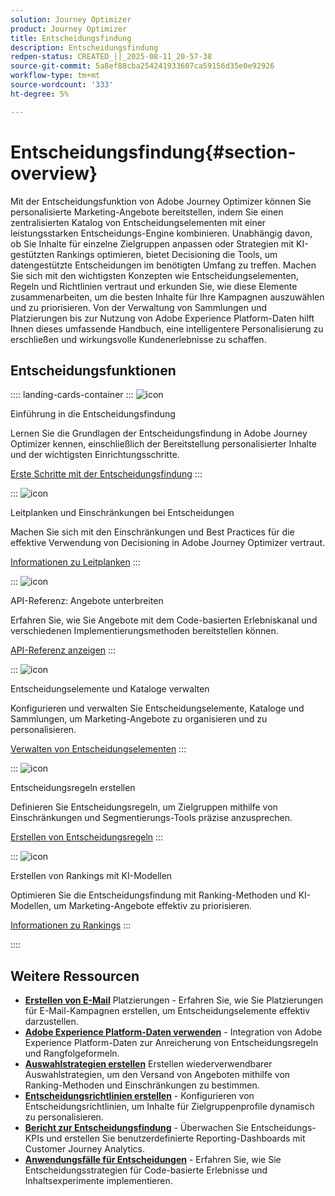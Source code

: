 ```yaml
---
solution: Journey Optimizer
product: Journey Optimizer
title: Entscheidungsfindung
description: Entscheidungsfindung
redpen-status: CREATED_||_2025-08-11_20-57-38
source-git-commit: 5a8ef88cba254241933607ca59156d35e0e92926
workflow-type: tm+mt
source-wordcount: '333'
ht-degree: 5%

---
```



# Entscheidungsfindung{#section-overview}

Mit der Entscheidungsfunktion von Adobe Journey Optimizer können Sie personalisierte Marketing-Angebote bereitstellen, indem Sie einen zentralisierten Katalog von Entscheidungselementen mit einer leistungsstarken Entscheidungs-Engine kombinieren. Unabhängig davon, ob Sie Inhalte für einzelne Zielgruppen anpassen oder Strategien mit KI-gestützten Rankings optimieren, bietet Decisioning die Tools, um datengestützte Entscheidungen im benötigten Umfang zu treffen. Machen Sie sich mit den wichtigsten Konzepten wie Entscheidungselementen, Regeln und Richtlinien vertraut und erkunden Sie, wie diese Elemente zusammenarbeiten, um die besten Inhalte für Ihre Kampagnen auszuwählen und zu priorisieren. Von der Verwaltung von Sammlungen und Platzierungen bis zur Nutzung von Adobe Experience Platform-Daten hilft Ihnen dieses umfassende Handbuch, eine intelligentere Personalisierung zu erschließen und wirkungsvolle Kundenerlebnisse zu schaffen.

## Entscheidungsfunktionen

:::: landing-cards-container
:::
![icon](https://cdn.experienceleague.adobe.com/icons/circle-play.svg?lang=de)

Einführung in die Entscheidungsfindung

Lernen Sie die Grundlagen der Entscheidungsfindung in Adobe Journey Optimizer kennen, einschließlich der Bereitstellung personalisierter Inhalte und der wichtigsten Einrichtungsschritte.

[Erste Schritte mit der Entscheidungsfindung](../using/experience-decisioning/gs-experience-decisioning.md)
:::

:::
![icon](https://cdn.experienceleague.adobe.com/icons/shield-halved.svg?lang=de)

Leitplanken und Einschränkungen bei Entscheidungen

Machen Sie sich mit den Einschränkungen und Best Practices für die effektive Verwendung von Decisioning in Adobe Journey Optimizer vertraut.

[Informationen zu Leitplanken](../using/experience-decisioning/decisioning-guardrails.md)
:::

:::
![icon](https://cdn.experienceleague.adobe.com/icons/code-branch.svg?lang=de)

API-Referenz: Angebote unterbreiten

Erfahren Sie, wie Sie Angebote mit dem Code-basierten Erlebniskanal und verschiedenen Implementierungsmethoden bereitstellen können.

[API-Referenz anzeigen](experience-decisioning-api-reference-landing-page.md)
:::

:::
![icon](https://cdn.experienceleague.adobe.com/icons/list-check.svg?lang=de)

Entscheidungselemente und Kataloge verwalten

Konfigurieren und verwalten Sie Entscheidungselemente, Kataloge und Sammlungen, um Marketing-Angebote zu organisieren und zu personalisieren.

[Verwalten von Entscheidungselementen](manage-decision-items-landing-page.md)
:::

:::
![icon](https://cdn.experienceleague.adobe.com/icons/bullseye.svg?lang=de)

Entscheidungsregeln erstellen

Definieren Sie Entscheidungsregeln, um Zielgruppen mithilfe von Einschränkungen und Segmentierungs-Tools präzise anzusprechen.

[Erstellen von Entscheidungsregeln](../using/experience-decisioning/rules.md)
:::

:::
![icon](https://cdn.experienceleague.adobe.com/icons/gear.svg?lang=de)

Erstellen von Rankings mit KI-Modellen

Optimieren Sie die Entscheidungsfindung mit Ranking-Methoden und KI-Modellen, um Marketing-Angebote effektiv zu priorisieren.

[Informationen zu Rankings](experience-decisioning-rankings-landing-page.md)
:::

::::


## Weitere Ressourcen

- **[Erstellen von E-Mail](../using/experience-decisioning/placements.md)** Platzierungen - Erfahren Sie, wie Sie Platzierungen für E-Mail-Kampagnen erstellen, um Entscheidungselemente effektiv darzustellen.
- **[Adobe Experience Platform-Daten verwenden](aep-data-landing-page.md)** - Integration von Adobe Experience Platform-Daten zur Anreicherung von Entscheidungsregeln und Rangfolgeformeln.
- **[Auswahlstrategien erstellen](../using/experience-decisioning/selection-strategies.md)** Erstellen wiederverwendbarer Auswahlstrategien, um den Versand von Angeboten mithilfe von Ranking-Methoden und Einschränkungen zu bestimmen.
- **[Entscheidungsrichtlinien erstellen](../using/experience-decisioning/create-decision.md)** - Konfigurieren von Entscheidungsrichtlinien, um Inhalte für Zielgruppenprofile dynamisch zu personalisieren.
- **[Bericht zur Entscheidungsfindung](../using/experience-decisioning/cja-reporting.md)** - Überwachen Sie Entscheidungs-KPIs und erstellen Sie benutzerdefinierte Reporting-Dashboards mit Customer Journey Analytics.
- **[Anwendungsfälle für Entscheidungen](../using/experience-decisioning/experience-decisioning-uc.md)** - Erfahren Sie, wie Sie Entscheidungsstrategien für Code-basierte Erlebnisse und Inhaltsexperimente implementieren.
